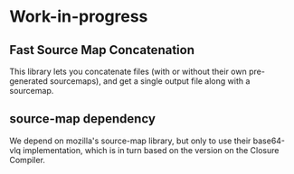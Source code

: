 Work-in-progress
================

Fast Source Map Concatenation
-----------------------------

This library lets you concatenate files (with or without their own
pre-generated sourcemaps), and get a single output file along with a
sourcemap.

source-map dependency
---------------------

We depend on mozilla's source-map library, but only to use their
base64-vlq implementation, which is in turn based on the version on
the Closure Compiler. 

